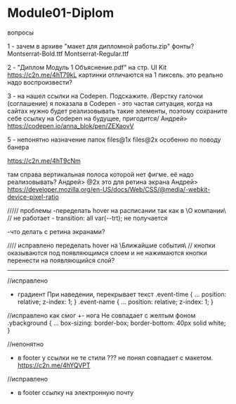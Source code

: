 # Module01-Diplom

вопросы

1 - зачем в архиве "макет для дипломной работы.zip"  фонты? Montserrat-Bold.ttf Montserrat-Regular.ttf 

2 - "Диплом Модуль 1 Объяснение.pdf" на стр. UI Kit 
https://c2n.me/4hT79kL
картинки отличаются на 1 пиксель. это реально надо воспроизвести?

3 - на нашел ссылки на Codepen. Подскажите. 
/Верстку галочки (соглашение) я показала в Codepen - это частая ситуация,
когда на сайтах нужно будет реализовывать такие элементы, поэтому
сохраните себе ссылку на Codepen на будущее, пригодится/
    Андрей> https://codepen.io/anna_blok/pen/ZEXaovV

5 - непонятно назначение папок 
files\@1x 
files\@2x 
особенно по поводу банера

https://c2n.me/4hT9cNm

там справа вертикальная полоса которой нет фигме. её надо реализовывать?
    Андрей> @2x  это для ретина экрана
    Андрей> https://developer.mozilla.org/en-US/docs/Web/CSS/@media/-webkit-device-pixel-ratio

///// проблемы
  -переделать hover на расписании так как в \O компании\ 
      // не работает - transition: all var(--trt);
      не получается

  -что делать с ретина экранами?

//// исправлено
  переделать hover на \Ближайшие события\ // кнопки оказываются 
    под появляющимся слоем и не нажимаются
      кнопки перенести на появляющийся слой?

----------------------------------------------------
//исправлено
+ градиент При наведении, перекрывает текст
.event-time {
...
    position: relative;
    z-index: 1;
}
.event-name {
...
    position: relative;
    z-index: 1;
}

//исправлено как смог
+- нога Не совпадает с желтым фоном
.ybackground {
...
  box-sizing: border-box;
  border-bottom: 40px solid white;
}

//непонятно
+ в footer у ссылки не те стили
???	не понял совпадает с макетом. 
	https://c2n.me/4hYQVPT

//исправлено
+ в footer ссылку на электронную почту 

